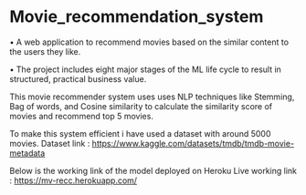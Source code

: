 # Movie_recommendation_system

• A web application to recommend movies based on the similar content to the users they like.

• The project includes eight major stages of the ML life cycle to result in structured, practical business value.

This movie recommender system uses uses NLP techniques like Stemming, Bag of words, and Cosine similarity to calculate the similarity score of movies and recommend top 5 movies.

To make this system efficient i have used a dataset with around 5000 movies.
Dataset link : https://www.kaggle.com/datasets/tmdb/tmdb-movie-metadata

Below is the working link of the model deployed on Heroku
Live working link : https://mv-recc.herokuapp.com/
